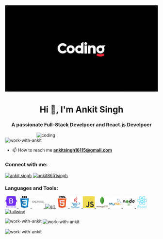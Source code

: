 ![logo](https://raw.githubusercontent.com/work-with-ankit/work-with-ankit/adaf7b0f85a0dcba4ffb54b610db50ff1112cc8c/Coding.gif)
<h1 align="center">Hi 👋, I'm Ankit Singh</h1>
<h3 align="center">A passionate Full-Stack Develpoer and React.js Develpoer</h3>

<img align="right" alt="coding" width="400" src="https://user-images.githubusercontent.com/24864482/111586408-c8dd8a80-878e-11eb-94c8-483e2962a667.gif">

<p align="left"> <img src="https://komarev.com/ghpvc/?username=work-with-ankit&label=Profile%20views&color=0e75b6&style=flat" alt="work-with-ankit" /> </p>

- 📫 How to reach me **ankitsingh16115@gmail.com**

<h3 align="left">Connect with me:</h3>
<p align="left">
<a href="https://linkedin.com/in/ankit singh" target="blank"><img align="center" src="https://raw.githubusercontent.com/rahuldkjain/github-profile-readme-generator/master/src/images/icons/Social/linked-in-alt.svg" alt="ankit singh" height="30" width="40" /></a>
<a href="https://instagram.com/ankit8651singh" target="blank"><img align="center" src="https://raw.githubusercontent.com/rahuldkjain/github-profile-readme-generator/master/src/images/icons/Social/instagram.svg" alt="ankit8651singh" height="30" width="40" /></a>
</p>

<h3 align="left">Languages and Tools:</h3>
<p align="left"> <a href="https://getbootstrap.com" target="_blank" rel="noreferrer"> <img src="https://raw.githubusercontent.com/devicons/devicon/master/icons/bootstrap/bootstrap-plain-wordmark.svg" alt="bootstrap" width="40" height="40"/> </a> <a href="https://www.w3schools.com/css/" target="_blank" rel="noreferrer"> <img src="https://raw.githubusercontent.com/devicons/devicon/master/icons/css3/css3-original-wordmark.svg" alt="css3" width="40" height="40"/> </a> <a href="https://expressjs.com" target="_blank" rel="noreferrer"> <img src="https://raw.githubusercontent.com/devicons/devicon/master/icons/express/express-original-wordmark.svg" alt="express" width="40" height="40"/> </a> <a href="https://git-scm.com/" target="_blank" rel="noreferrer"> <img src="https://www.vectorlogo.zone/logos/git-scm/git-scm-icon.svg" alt="git" width="40" height="40"/> </a> <a href="https://www.w3.org/html/" target="_blank" rel="noreferrer"> <img src="https://raw.githubusercontent.com/devicons/devicon/master/icons/html5/html5-original-wordmark.svg" alt="html5" width="40" height="40"/> </a> <a href="https://www.java.com" target="_blank" rel="noreferrer"> <img src="https://raw.githubusercontent.com/devicons/devicon/master/icons/java/java-original.svg" alt="java" width="40" height="40"/> </a> <a href="https://developer.mozilla.org/en-US/docs/Web/JavaScript" target="_blank" rel="noreferrer"> <img src="https://raw.githubusercontent.com/devicons/devicon/master/icons/javascript/javascript-original.svg" alt="javascript" width="40" height="40"/> </a> <a href="https://www.mongodb.com/" target="_blank" rel="noreferrer"> <img src="https://raw.githubusercontent.com/devicons/devicon/master/icons/mongodb/mongodb-original-wordmark.svg" alt="mongodb" width="40" height="40"/> </a> <a href="https://www.mysql.com/" target="_blank" rel="noreferrer"> <img src="https://raw.githubusercontent.com/devicons/devicon/master/icons/mysql/mysql-original-wordmark.svg" alt="mysql" width="40" height="40"/> </a> <a href="https://nodejs.org" target="_blank" rel="noreferrer"> <img src="https://raw.githubusercontent.com/devicons/devicon/master/icons/nodejs/nodejs-original-wordmark.svg" alt="nodejs" width="40" height="40"/> </a> <a href="https://reactjs.org/" target="_blank" rel="noreferrer"> <img src="https://raw.githubusercontent.com/devicons/devicon/master/icons/react/react-original-wordmark.svg" alt="react" width="40" height="40"/> </a> <a href="https://tailwindcss.com/" target="_blank" rel="noreferrer"> <img src="https://www.vectorlogo.zone/logos/tailwindcss/tailwindcss-icon.svg" alt="tailwind" width="40" height="40"/> </a> </p>

<p><img align="left" src="https://github-readme-stats.vercel.app/api/top-langs?username=work-with-ankit&show_icons=true&locale=en&layout=compact" alt="work-with-ankit" /></p>

<p>&nbsp;<img align="center" src="https://github-readme-stats.vercel.app/api?username=work-with-ankit&show_icons=true&locale=en" alt="work-with-ankit" /></p>

<p><img align="center" src="https://github-readme-streak-stats.herokuapp.com/?user=work-with-ankit&" alt="work-with-ankit" /></p>
